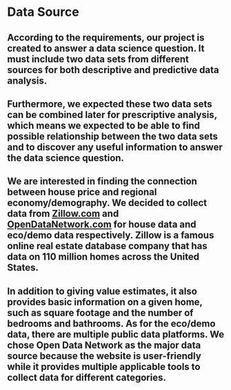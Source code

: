 # Data Source

## According to the requirements, our project is created to answer a data science question. It must include two data sets from different sources for  both descriptive and predictive data analysis.

## Furthermore, we expected these two data sets can be combined later for prescriptive analysis, which means we expected to be able to find possible relationship between the two data sets and to discover any useful information to answer the data science question.

## We are interested in finding the connection between house price and regional economy/demography. We decided to collect data from [Zillow.com](https://www.zillow.com) and [OpenDataNetwork.com](https://www.opendatanetwork.com/) for house data and eco/demo data respectively. Zillow is a famous online real estate database company that has data on 110 million homes across the United States.

## In addition to giving value estimates, it also provides basic information on a given home, such as square footage and the number of bedrooms and bathrooms. As for the eco/demo data, there are multiple public data platforms. We chose Open Data Network as the major data source because the website is user-friendly while it provides multiple applicable tools to collect data for different categories.
